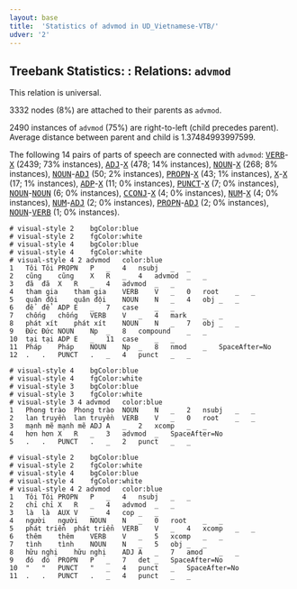```yaml
---
layout: base
title:  'Statistics of advmod in UD_Vietnamese-VTB/'
udver: '2'
---
```


## Treebank Statistics: : Relations: `advmod`

This relation is universal.

3332 nodes (8%) are attached to their parents as `advmod`.

2490 instances of `advmod` (75%) are right-to-left (child precedes parent).
Average distance between parent and child is 1.37484993997599.

The following 14 pairs of parts of speech are connected with `advmod`: <tt><a href="vi_vtb-pos-VERB.html">VERB</a></tt>-<tt><a href="vi_vtb-pos-X.html">X</a></tt> (2439; 73% instances), <tt><a href="vi_vtb-pos-ADJ.html">ADJ</a></tt>-<tt><a href="vi_vtb-pos-X.html">X</a></tt> (478; 14% instances), <tt><a href="vi_vtb-pos-NOUN.html">NOUN</a></tt>-<tt><a href="vi_vtb-pos-X.html">X</a></tt> (268; 8% instances), <tt><a href="vi_vtb-pos-NOUN.html">NOUN</a></tt>-<tt><a href="vi_vtb-pos-ADJ.html">ADJ</a></tt> (50; 2% instances), <tt><a href="vi_vtb-pos-PROPN.html">PROPN</a></tt>-<tt><a href="vi_vtb-pos-X.html">X</a></tt> (43; 1% instances), <tt><a href="vi_vtb-pos-X.html">X</a></tt>-<tt><a href="vi_vtb-pos-X.html">X</a></tt> (17; 1% instances), <tt><a href="vi_vtb-pos-ADP.html">ADP</a></tt>-<tt><a href="vi_vtb-pos-X.html">X</a></tt> (11; 0% instances), <tt><a href="vi_vtb-pos-PUNCT.html">PUNCT</a></tt>-<tt><a href="vi_vtb-pos-X.html">X</a></tt> (7; 0% instances), <tt><a href="vi_vtb-pos-NOUN.html">NOUN</a></tt>-<tt><a href="vi_vtb-pos-NOUN.html">NOUN</a></tt> (6; 0% instances), <tt><a href="vi_vtb-pos-CCONJ.html">CCONJ</a></tt>-<tt><a href="vi_vtb-pos-X.html">X</a></tt> (4; 0% instances), <tt><a href="vi_vtb-pos-NUM.html">NUM</a></tt>-<tt><a href="vi_vtb-pos-X.html">X</a></tt> (4; 0% instances), <tt><a href="vi_vtb-pos-NUM.html">NUM</a></tt>-<tt><a href="vi_vtb-pos-ADJ.html">ADJ</a></tt> (2; 0% instances), <tt><a href="vi_vtb-pos-PROPN.html">PROPN</a></tt>-<tt><a href="vi_vtb-pos-ADJ.html">ADJ</a></tt> (2; 0% instances), <tt><a href="vi_vtb-pos-NOUN.html">NOUN</a></tt>-<tt><a href="vi_vtb-pos-VERB.html">VERB</a></tt> (1; 0% instances).


~~~ conllu
# visual-style 2	bgColor:blue
# visual-style 2	fgColor:white
# visual-style 4	bgColor:blue
# visual-style 4	fgColor:white
# visual-style 4 2 advmod	color:blue
1	Tôi	Tôi	PROPN	P	_	4	nsubj	_	_
2	cũng	cũng	X	R	_	4	advmod	_	_
3	đã	đã	X	R	_	4	advmod	_	_
4	tham gia	tham gia	VERB	V	_	0	root	_	_
5	quân đội	quân đội	NOUN	N	_	4	obj	_	_
6	để	để	ADP	E	_	7	case	_	_
7	chống	chống	VERB	V	_	4	mark	_	_
8	phát xít	phát xít	NOUN	N	_	7	obj	_	_
9	Đức	Đức	NOUN	Np	_	8	compound	_	_
10	tại	tại	ADP	E	_	11	case	_	_
11	Pháp	Pháp	NOUN	Np	_	8	nmod	_	SpaceAfter=No
12	.	.	PUNCT	.	_	4	punct	_	_

~~~


~~~ conllu
# visual-style 4	bgColor:blue
# visual-style 4	fgColor:white
# visual-style 3	bgColor:blue
# visual-style 3	fgColor:white
# visual-style 3 4 advmod	color:blue
1	Phong trào	Phong trào	NOUN	N	_	2	nsubj	_	_
2	lan truyền	lan truyền	VERB	V	_	0	root	_	_
3	mạnh mẽ	mạnh mẽ	ADJ	A	_	2	xcomp	_	_
4	hơn	hơn	X	R	_	3	advmod	_	SpaceAfter=No
5	.	.	PUNCT	.	_	2	punct	_	_

~~~


~~~ conllu
# visual-style 2	bgColor:blue
# visual-style 2	fgColor:white
# visual-style 4	bgColor:blue
# visual-style 4	fgColor:white
# visual-style 4 2 advmod	color:blue
1	Tôi	Tôi	PROPN	P	_	4	nsubj	_	_
2	chỉ	chỉ	X	R	_	4	advmod	_	_
3	là	là	AUX	V	_	4	cop	_	_
4	người	người	NOUN	N	_	0	root	_	_
5	phát triển	phát triển	VERB	V	_	4	xcomp	_	_
6	thêm	thêm	VERB	V	_	5	xcomp	_	_
7	tình	tình	NOUN	N	_	5	obj	_	_
8	hữu nghị	hữu nghị	ADJ	A	_	7	amod	_	_
9	đó	đó	PROPN	P	_	7	det	_	SpaceAfter=No
10	"	"	PUNCT	"	_	4	punct	_	SpaceAfter=No
11	.	.	PUNCT	.	_	4	punct	_	_

~~~


